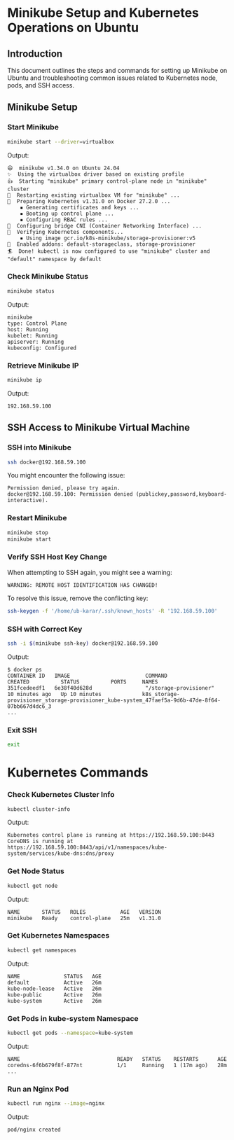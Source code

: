 
# Minikube Setup and Kubernetes Operations on Ubuntu

## Introduction
This document outlines the steps and commands for setting up Minikube on Ubuntu and troubleshooting common issues related to Kubernetes node, pods, and SSH access.

## Minikube Setup

### Start Minikube
```bash
minikube start --driver=virtualbox
```

Output:
```
😄  minikube v1.34.0 on Ubuntu 24.04
✨  Using the virtualbox driver based on existing profile
👍  Starting "minikube" primary control-plane node in "minikube" cluster
🔄  Restarting existing virtualbox VM for "minikube" ...
🐳  Preparing Kubernetes v1.31.0 on Docker 27.2.0 ...
    ▪ Generating certificates and keys ...
    ▪ Booting up control plane ...
    ▪ Configuring RBAC rules ...
🔗  Configuring bridge CNI (Container Networking Interface) ...
🔎  Verifying Kubernetes components...
    ▪ Using image gcr.io/k8s-minikube/storage-provisioner:v5
🌟  Enabled addons: default-storageclass, storage-provisioner
🏄  Done! kubectl is now configured to use "minikube" cluster and "default" namespace by default
```

### Check Minikube Status
```bash
minikube status
```
Output:
```
minikube
type: Control Plane
host: Running
kubelet: Running
apiserver: Running
kubeconfig: Configured
```

### Retrieve Minikube IP
```bash
minikube ip
```
Output:
```
192.168.59.100
```

## SSH Access to Minikube Virtual Machine

### SSH into Minikube
```bash
ssh docker@192.168.59.100
```
You might encounter the following issue:
```
Permission denied, please try again.
docker@192.168.59.100: Permission denied (publickey,password,keyboard-interactive).
```

### Restart Minikube
```bash
minikube stop
minikube start
```

### Verify SSH Host Key Change
When attempting to SSH again, you might see a warning:
```
WARNING: REMOTE HOST IDENTIFICATION HAS CHANGED!
```
To resolve this issue, remove the conflicting key:
```bash
ssh-keygen -f '/home/ub-karar/.ssh/known_hosts' -R '192.168.59.100'
```

### SSH with Correct Key
```bash
ssh -i $(minikube ssh-key) docker@192.168.59.100
```

Output:
```
$ docker ps
CONTAINER ID   IMAGE                        COMMAND                  CREATED          STATUS          PORTS     NAMES
351fcedeedf1   6e38f40d628d                 "/storage-provisioner"   10 minutes ago   Up 10 minutes             k8s_storage-provisioner_storage-provisioner_kube-system_47faef5a-9d6b-47de-8f64-07bb667d4dc6_3
...
```

### Exit SSH
```bash
exit
```

# Kubernetes Commands

### Check Kubernetes Cluster Info
```bash
kubectl cluster-info
```

Output:
```
Kubernetes control plane is running at https://192.168.59.100:8443
CoreDNS is running at https://192.168.59.100:8443/api/v1/namespaces/kube-system/services/kube-dns:dns/proxy
```

### Get Node Status
```bash
kubectl get node
```

Output:
```
NAME       STATUS   ROLES           AGE   VERSION
minikube   Ready    control-plane   25m   v1.31.0
```

### Get Kubernetes Namespaces
```bash
kubectl get namespaces
```

Output:
```
NAME              STATUS   AGE
default           Active   26m
kube-node-lease   Active   26m
kube-public       Active   26m
kube-system       Active   26m
```

### Get Pods in kube-system Namespace
```bash
kubectl get pods --namespace=kube-system
```

Output:
```
NAME                               READY   STATUS    RESTARTS      AGE
coredns-6f6b679f8f-877nt           1/1     Running   1 (17m ago)   28m
...
```

### Run an Nginx Pod
```bash
kubectl run nginx --image=nginx
```
Output:
```
pod/nginx created
```
